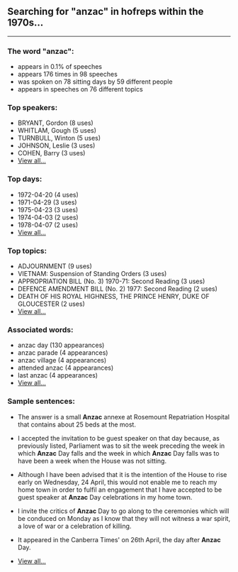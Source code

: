 
## Searching for "anzac" in hofreps within the 1970s...

----

### The word "anzac":

* appears in 0.1% of speeches
* appears 176 times in 98 speeches
* was spoken on 78 sitting days by 59 different people
* appears in speeches on 76 different topics

### Top speakers:

* BRYANT, Gordon (8 uses)
* WHITLAM, Gough (5 uses)
* TURNBULL, Winton (5 uses)
* JOHNSON, Leslie (3 uses)
* COHEN, Barry (3 uses)
* [View all...](speakers.md)


### Top days:

* 1972-04-20 (4 uses)
* 1971-04-29 (3 uses)
* 1975-04-23 (3 uses)
* 1974-04-03 (2 uses)
* 1978-04-07 (2 uses)
* [View all...](days.md)


### Top topics:

* ADJOURNMENT (9 uses)
* VIETNAM: Suspension of Standing Orders (3 uses)
* APPROPRIATION BILL (No. 3) 1970-71: Second Reading (3 uses)
* DEFENCE AMENDMENT BILL (No. 2) 1977: Second Reading (2 uses)
* DEATH OF HIS ROYAL HIGHNESS, THE PRINCE HENRY, DUKE OF GLOUCESTER (2 uses)
* [View all...](topics.md)


### Associated words:

* anzac day (130 appearances)
* anzac parade (4 appearances)
* anzac village (4 appearances)
* attended anzac (4 appearances)
* last anzac (4 appearances)
* [View all...](collocations.md)


### Sample sentences:

* The answer is a small **Anzac** annexe at Rosemount Repatriation Hospital that contains about 25 beds at the most.

* I accepted the invitation to be guest speaker on that day because, as previously listed, Parliament was to sit the week preceding the week in which **Anzac** Day falls and the week in which **Anzac** Day falls was to have been a week when the House was not sitting.

* Although I have been advised that it is the intention of the House to rise early on Wednesday, 24 April, this would not enable me to reach my home town in order to fulfil an engagement that I have accepted to be guest speaker at **Anzac** Day celebrations in my home town.

* I invite the critics of **Anzac** Day to go along to the ceremonies which will be conduced on Monday as I know that they will not witness a war spirit, a love of war or a celebration of killing.

* It appeared in the Canberra Times' on 26th April, the day after **Anzac** Day.

* [View all...](contexts.md)
